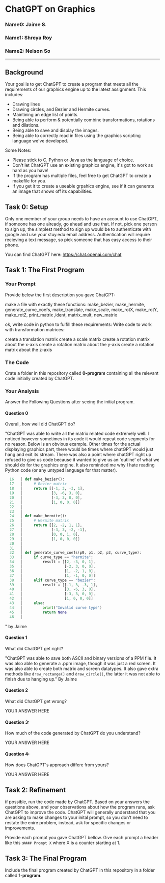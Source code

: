 # ChatGPT on Graphics

### Name0: Jaime S.
### Name1: Shreya Roy
### Name2: Nelson So 

---

## Background
Your goal is to get ChatGPT to create a program that meets all the requirements of our graphics engine up to the latest assignment. This includes:
* Drawing lines
* Drawing circles, and Bezier and Hermite curves.
* Maintining an edge list of points.
* Being able to perform & potentially combine transformations, rotations and dilations.
* Being able to save and display the images.
* Being able to correctly read in files using the graphics scripting language we've developed.

Some Notes:
* Please stick to C, Python or Java as the language of choice.
* Don't let ChatGPT use an existing graphics engine, it's got to work as hard as you have!
* If the program has multiple files, feel free to get ChatGPT to create a makefile for you.
* If you get it to create a useable grpahics engine, see if it can generate an image that shows off its capabilities.



## Task 0: Setup
Only one member of your group needs to have an account to use ChatGPT, if someone has one already, go ahead and use that. If not, pick one person to sign up, the simplest method to sign up would be to authenticate with google and use your stuy.edu email address. Authentication will require recieving a text message, so pick someone that has easy access to their phone.

You can find ChatGPT here: <https://chat.openai.com/chat>

## Task 1: The First Program
### Your Prompt
Provide below the first description you gave ChatGPT:

make a file with exactly these functions: make_bezier, make_hermite, generate_curve_coefs, make_translate, make_scale, make_rotX, make_rotY, make_rotZ, print_matrix ,ident, matrix_mult, new_matrix

ok, write code in python to fulfill these requirements:
Write code to work with transformation matrices:

create a translation matrix
create a scale matrix
create a rotation matrix about the x-axis
create a rotation matrix about the y-axis
create a rotation matrix about the z-axis


### The Code
Crate a folder in this repository called __0-program__ containing all the relevant code initially created by ChatGPT.

### Your Analysis
Answer the Following Questions after seeing the initial program.

#### Question 0
Overall, how well did ChatGPT do?

"ChatGPT was able to write all the matrix related code extremely well. I noticed however sometimes in its code it would repeat code segments
for no reason. Below is an obvious example. Other times for the actual displaying graphics part, there would be times where chatGPT would 
just hang and exit its stream. There was also a point where chatGPT right up refused to give us code because it wanted to give us an 'outline' 
of what we should do for the graphics engine. It also reminded me why I hate reading Python code (or any untyped language for that matter).

```python
  16   │ def make_bezier():  
  17   │     # Bezier matrix  
  18   │     return [[-1, 3, -3, 1],  
  19   │             [3, -6, 3, 0],  
  20   │             [-3, 3, 0, 0],  
  21   │             [1, 0, 0, 0]]  
  22   │   
  23   │  
  24   │ def make_hermite():  
  25   │     # Hermite matrix  
  26   │     return [[2, -2, 1, 1],  
  27   │             [-3, 3, -2, -1],  
  28   │             [0, 0, 1, 0],  
  29   │             [1, 0, 0, 0]]  
  30   │   
  31   │   
  32   │ def generate_curve_coefs(p0, p1, p2, p3, curve_type):  
  33   │     if curve_type == "hermite":  
  34   │         result = [[2, -3, 0, 1],  
  35   │                   [-2, 3, 0, 0],  
  36   │                   [1, -2, 1, 0],  
  37   │                   [1, -1, 0, 0]]  
  38   │     elif curve_type == "bezier":  
  39   │         result = [[-1, 3, -3, 1],  
  40   │                   [3, -6, 3, 0],  
  41   │                   [-3, 3, 0, 0],  
  42   │                   [1, 0, 0, 0]]  
  43   │     else:  
  44   │         print("Invalid curve type")  
  45   │         return None  
  46   │       
```
"
by Jaime

#### Question 1
What did ChatGPT get right?

"ChatGPT was able to save both ASCII and binary versions of a PPM file. It was also able to generate a .ppm image, though it was just a red
screen. It was also able to create both matrix and screen datatypes. It also gave extra methods like `draw_rectange()` and `draw_circle()`, the latter
it was not able to finish due to hanging up." By Jaime

#### Question 2
What did ChatGPT get wrong?

YOUR ANSWER HERE

#### Question 3:
How much of the code generated by ChatGPT do you understand?

YOUR ANSWER HERE

#### Question 4:
How does ChatGPT's approach differe from yours?

YOUR ANSWER HERE


## Task 2: Refinement
if possible, run the code made by ChatGPT. Based on your answers the questions above, and your observations about how the program runs, ask ChatGPT to improve the code. ChatGPT will generally understand that you are asking to make changes to your inital prompt, so you don't need to restate the enire problem, instead, ask for specific changes or improvements.

Provide each prompt you gave ChatGPT bellow. Give each prompt a header like this :`#### Prompt X` where X is a counter starting at 1.

## Task 3: The Final Program
Include the final program created by ChatGPT in this repository in a folder called __1-program__.



